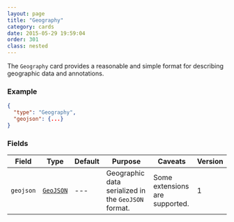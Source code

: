 ```yaml
---
layout: page
title: "Geography"
category: cards
date: 2015-05-29 19:59:04
order: 301
class: nested
---
```


The `Geography` card provides a reasonable and simple format for describing geographic data and annotations.

### Example

````json
{
  "type": "Geography",
  "geojson": {...}
}
````

### Fields

| Field | Type | Default | Purpose | Caveats | Version |
| ----- | ---- | ------- | ------- | ------- | ------- |
| `geojson` | [`GeoJSON`][1] | --- |  Geographic data serialized in the `GeoJSON` format. | Some extensions are supported. | 1 |

[1]: http://geojson.org/

